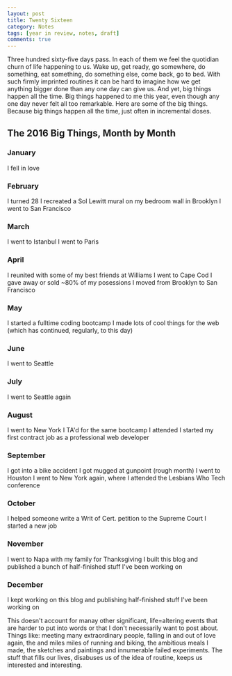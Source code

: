 ```yaml
---
layout: post
title: Twenty Sixteen
category: Notes
tags: [year in review, notes, draft]
comments: true
---
```


<p>Three hundred sixty-five days pass. In each of them we feel the quotidian churn of life happening to us. Wake up, get ready, go somewhere, do something, eat something, do something else, come back, go to bed. With such firmly imprinted routines it can be hard to imagine how we get anything bigger done than any one day can give us. And yet, big things happen all the time. Big things happened to me this year, even though any one day never felt all too remarkable. Here are some of the big things. Because big things happen all the time, just often in incremental doses.</p>


<h2>The 2016 Big Things, Month by Month</h2>

<h3>January</h3>
 I fell in love

<h3>February</h3>
 I turned 28
 I recreated a Sol Lewitt mural on my bedroom wall in Brooklyn
 I went to San Francisco

<h3>March</h3>
 I went to Istanbul
 I went to Paris

<h3>April</h3>
 I reunited with some of my best friends at Williams
 I went to Cape Cod
 I gave away or sold ~80% of my posessions
 I moved from Brooklyn to San Francisco

<h3>May</h3>
 I started a fulltime coding bootcamp
 I made lots of cool things for the web (which has continued, regularly, to this day)

<h3>June </h3>
 I went to Seattle

<h3>July</h3>
 I went to Seattle again

<h3>August</h3>
 I went to New York
 I TA'd for the same bootcamp I attended
 I started my first contract job as a professional web developer

<h3>September</h3>
 I got into a bike accident
 I got mugged at gunpoint (rough month)
 I went to Houston
 I went to New York again, where I attended the Lesbians Who Tech conference

<h3>October</h3>
 I helped someone write a Writ of Cert. petition to the Supreme Court
 I started a new job

<h3>November</h3>
 I went to Napa with my family for Thanksgiving
 I built this blog and published a bunch of half-finished stuff I've been working on

<h3>December</h3>
I kept working on this blog and publishing half-finished stuff I've been working on


<br>
<p>This doesn't account for manay other significant, life=altering events that are harder to put into words or that I don't necessarily want to post about. Things like: meeting many extraordinary people, falling in and out of love again, the and miles miles of running and biking, the ambitious meals I made, the sketches and paintings and innumerable failed experiments. The stuff that fills our lives, disabuses us of the idea of routine, keeps us interested and interesting.</p>
